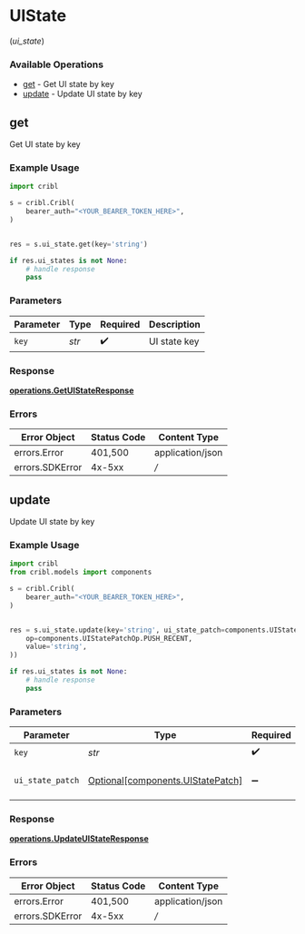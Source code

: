 # UIState
(*ui_state*)

### Available Operations

* [get](#get) - Get UI state by key
* [update](#update) - Update UI state by key

## get

Get UI state by key

### Example Usage

```python
import cribl

s = cribl.Cribl(
    bearer_auth="<YOUR_BEARER_TOKEN_HERE>",
)


res = s.ui_state.get(key='string')

if res.ui_states is not None:
    # handle response
    pass
```

### Parameters

| Parameter          | Type               | Required           | Description        |
| ------------------ | ------------------ | ------------------ | ------------------ |
| `key`              | *str*              | :heavy_check_mark: | UI state key       |


### Response

**[operations.GetUIStateResponse](../../models/operations/getuistateresponse.md)**
### Errors

| Error Object     | Status Code      | Content Type     |
| ---------------- | ---------------- | ---------------- |
| errors.Error     | 401,500          | application/json |
| errors.SDKError  | 4x-5xx           | */*              |

## update

Update UI state by key

### Example Usage

```python
import cribl
from cribl.models import components

s = cribl.Cribl(
    bearer_auth="<YOUR_BEARER_TOKEN_HERE>",
)


res = s.ui_state.update(key='string', ui_state_patch=components.UIStatePatch(
    op=components.UIStatePatchOp.PUSH_RECENT,
    value='string',
))

if res.ui_states is not None:
    # handle response
    pass
```

### Parameters

| Parameter                                                                    | Type                                                                         | Required                                                                     | Description                                                                  |
| ---------------------------------------------------------------------------- | ---------------------------------------------------------------------------- | ---------------------------------------------------------------------------- | ---------------------------------------------------------------------------- |
| `key`                                                                        | *str*                                                                        | :heavy_check_mark:                                                           | UI state key                                                                 |
| `ui_state_patch`                                                             | [Optional[components.UIStatePatch]](../../models/components/uistatepatch.md) | :heavy_minus_sign:                                                           | UI State Patch object                                                        |


### Response

**[operations.UpdateUIStateResponse](../../models/operations/updateuistateresponse.md)**
### Errors

| Error Object     | Status Code      | Content Type     |
| ---------------- | ---------------- | ---------------- |
| errors.Error     | 401,500          | application/json |
| errors.SDKError  | 4x-5xx           | */*              |

